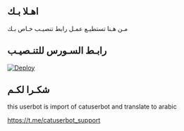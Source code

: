 ## اهـلا بـك
مـن هـنا تستطيـع عمـل رابط تنصيـب خـاص بـك

## رابـط السـورس للتنـصيـب

[![Deploy](https://www.herokucdn.com/deploy/button.svg)](https://heroku.com/deploy?template=https://github.com/MATRIXVIP1/jmthon)

## شكـرا لكـم 


this userbot is import of catuserbot and translate to arabic

https://t.me/catuserbot_support

